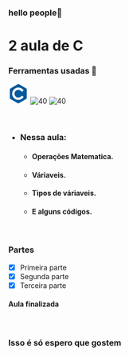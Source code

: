 ### hello people👋

# 2 aula de C 

###  Ferramentas usadas 📓
  
<img src="https://raw.githubusercontent.com/devicons/devicon/master/icons/c/c-plain.svg" alt="40" width="40" height="40" style="max - width:100%;"></img>
<img src="https://user-images.githubusercontent.com/674621/71187801-14e60a80-2280-11ea-94c9-e56576f76baf.png" alt="40" width="40" height="40" style="max - width:100%;"></img>
<img src="https://img1.daumcdn.net/thumb/R1280x0/?scode=mtistory2&fname=https%3A%2F%2Fblog.kakaocdn.net%2Fdn%2FAqSF4%2FbtqPgGEMzQ5%2FYa6HYD77SRMmzi8dsDhSU1%2Fimg.png" alt="40" width="40" height="40" style="max - width:100%;"></img> <br>
    
<br>

* ### Nessa aula:
    * #### Operações Matematica.
    * #### Váriaveis.
    * #### Tipos de váriaveis.
    * #### E alguns códigos.


    <br>

### Partes

- [x] Primeira parte
- [x] Segunda parte
- [x] Terceira parte
#### Aula finalizada
    
<br>

### Isso é só espero que gostem    